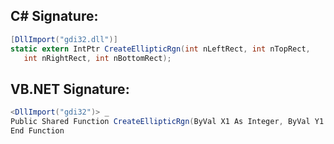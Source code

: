 
## C# Signature:
```cs
[DllImport("gdi32.dll")]
static extern IntPtr CreateEllipticRgn(int nLeftRect, int nTopRect,
   int nRightRect, int nBottomRect);
```

## VB.NET Signature:
```cs
<DllImport("gdi32")> _
Public Shared Function CreateEllipticRgn(ByVal X1 As Integer, ByVal Y1 As Integer, ByVal witdth As Integer, ByVal Height As Integer) As Integer
End Function
```
